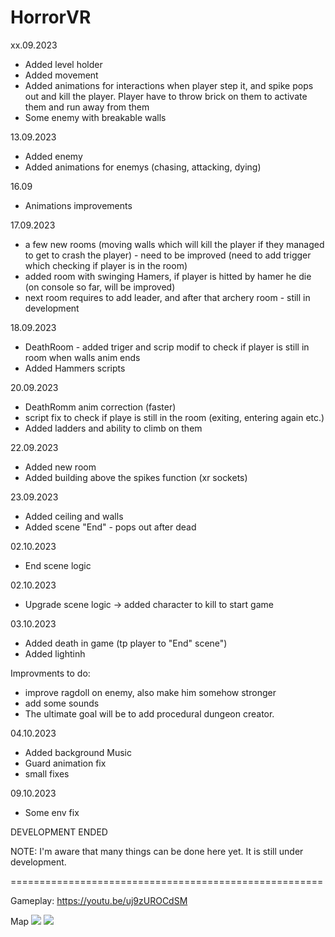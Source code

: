 # HorrorVR

xx.09.2023
- Added level holder
- Added movement
- Added animations for interactions when player step it, and spike pops out and kill the player. Player have to throw brick on them to activate them and run away from them
- Some enemy with breakable walls

13.09.2023
- Added enemy 
- Added animations for enemys (chasing, attacking, dying)

16.09
- Animations improvements 

17.09.2023
- a few new rooms (moving walls which will kill the player if they managed to get to crash the player) - need to be improved (need to add trigger which checking if player is in the room)
- added room with swinging Hamers, if player is hitted by hamer he die (on console so far, will be improved)
- next room requires  to add leader, and after that archery room - still in development

18.09.2023
- DeathRoom - added triger and scrip modif to check if player is still in room when walls anim ends
- Added Hammers scripts

20.09.2023
- DeathRomm anim correction (faster)
- script fix to check if playe is still in the room (exiting, entering again etc.)
- Added ladders and ability to climb on them

22.09.2023
- Added new room
- Added building above the spikes function (xr sockets)

23.09.2023
- Added ceiling and walls
- Added scene "End" - pops out after dead 

02.10.2023
- End scene logic

02.10.2023
- Upgrade scene logic -> added character to kill to start game

03.10.2023
- Added death in game (tp player to "End" scene")
- Added lightinh

Improvments to do:
- improve ragdoll on enemy, also make him somehow stronger
- add some sounds
- The ultimate goal will be to add procedural dungeon creator.

04.10.2023
- Added background Music
- Guard animation fix
- small fixes

09.10.2023
- Some env fix

DEVELOPMENT ENDED

NOTE: I'm aware that many things can be done here yet. It is still under development.


======================================================

Gameplay: https://youtu.be/uj9zUROCdSM

Map
![](https://github.com/jeti20/HorrorVR/blob/main/Media/1.PNG)
![](https://github.com/jeti20/HorrorVR/blob/main/Media/2.PNG)



